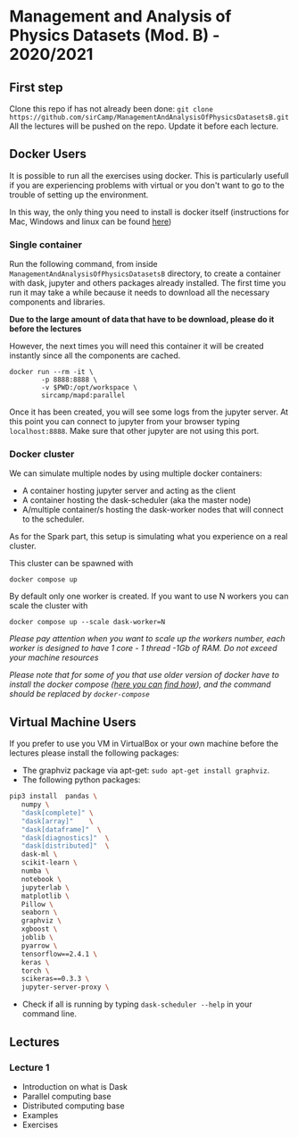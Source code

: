 # Management and Analysis of Physics Datasets (Mod. B) - 2020/2021

## First step

Clone this repo if has not already been done: `git clone https://github.com/sirCamp/ManagementAndAnalysisOfPhysicsDatasetsB.git`
All the lectures will be pushed on the repo. Update it before each lecture.

## Docker Users

It is possible to run all the exercises using docker. This is particularly usefull if you are experiencing problems with virtual
or you don't want to go to the trouble of setting up the environment. 

In this way, the only thing you need to install is docker itself (instructions for Mac, Windows and linux
can be found [here](https://docs.docker.com/get-docker/))


### Single container

Run the following command, from inside `ManagementAndAnalysisOfPhysicsDatasetsB` directory, to create a container with dask, jupyter and others packages already installed.
The first time you run it may take a while because it needs to download all the necessary components and libraries.

**Due to the large amount of data that have to be download, please do it before the lectures**


However, the next times you will need this container it will be created instantly since all the components are cached.

```
docker run --rm -it \
        -p 8888:8888 \
        -v $PWD:/opt/workspace \
        sircamp/mapd:parallel
```

Once it has been created,  you will see some logs from the jupyter server. At this point you can connect to jupyter from 
your browser typing `localhost:8888`. Make sure that other jupyter are not using this port. 

### Docker cluster

We can simulate multiple nodes by using multiple docker containers: 
+ A container hosting jupyter server and acting as the client
+ A container hosting the dask-scheduler (aka the master node)
+ A/multiple container/s hosting the dask-worker nodes that will connect to the scheduler. 
  
As for the Spark part, this setup is simulating what you experience on a real cluster. 

This cluster can be spawned with 

```
docker compose up
```

By default only one worker is created. If you want to use N workers you can scale the cluster with

```
docker compose up --scale dask-worker=N
```
*Please pay attention when you want to scale up the workers number, each worker is designed to have 1 core - 1 thread -1Gb of RAM.
Do not exceed your machine resources* 

*Please note that for some of you that use older version of docker have to install the docker compose ([here you can find how](https://docs.docker.com/compose/install/)), and the command should be replaced by ```docker-compose```*

## Virtual Machine Users

If you prefer to use you VM in VirtualBox or your own machine before the lectures please install the following packages:
+ The graphviz package via apt-get: `sudo apt-get install graphviz`.
+ The following python packages:
```bash
pip3 install  pandas \
   numpy \
   "dask[complete]" \
   "dask[array]"    \
   "dask[dataframe]"  \
   "dask[diagnostics]"  \
   "dask[distributed]"  \
   dask-ml \
   scikit-learn \
   numba \
   notebook \
   jupyterlab \
   matplotlib \
   Pillow \
   seaborn \
   graphviz \
   xgboost \
   joblib \
   pyarrow \
   tensorflow==2.4.1 \
   keras \
   torch \
   scikeras==0.3.3 \
   jupyter-server-proxy \
```

+ Check if all is running by typing ```dask-scheduler --help``` in your command line.


## Lectures

### Lecture 1

+ Introduction on what is Dask
+ Parallel computing base
+ Distributed computing base
+ Examples
+ Exercises

